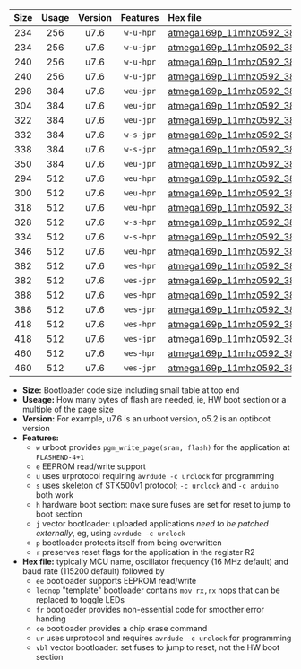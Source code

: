 |Size|Usage|Version|Features|Hex file|
|:-:|:-:|:-:|:-:|:--|
|234|256|u7.6|`w-u-hpr`|[atmega169p_11mhz0592_38400bps_ur.hex](https://raw.githubusercontent.com/stefanrueger/urboot/main//atmega169p_11mhz0592_38400bps_ur.hex)|
|234|256|u7.6|`w-u-jpr`|[atmega169p_11mhz0592_38400bps_ur_vbl.hex](https://raw.githubusercontent.com/stefanrueger/urboot/main//atmega169p_11mhz0592_38400bps_ur_vbl.hex)|
|240|256|u7.6|`w-u-hpr`|[atmega169p_11mhz0592_38400bps_lednop_ur.hex](https://raw.githubusercontent.com/stefanrueger/urboot/main//atmega169p_11mhz0592_38400bps_lednop_ur.hex)|
|240|256|u7.6|`w-u-jpr`|[atmega169p_11mhz0592_38400bps_lednop_ur_vbl.hex](https://raw.githubusercontent.com/stefanrueger/urboot/main//atmega169p_11mhz0592_38400bps_lednop_ur_vbl.hex)|
|298|384|u7.6|`weu-jpr`|[atmega169p_11mhz0592_38400bps_ee_ur_vbl.hex](https://raw.githubusercontent.com/stefanrueger/urboot/main//atmega169p_11mhz0592_38400bps_ee_ur_vbl.hex)|
|304|384|u7.6|`weu-jpr`|[atmega169p_11mhz0592_38400bps_ee_lednop_ur_vbl.hex](https://raw.githubusercontent.com/stefanrueger/urboot/main//atmega169p_11mhz0592_38400bps_ee_lednop_ur_vbl.hex)|
|322|384|u7.6|`weu-jpr`|[atmega169p_11mhz0592_38400bps_ee_lednop_fr_ur_vbl.hex](https://raw.githubusercontent.com/stefanrueger/urboot/main//atmega169p_11mhz0592_38400bps_ee_lednop_fr_ur_vbl.hex)|
|332|384|u7.6|`w-s-jpr`|[atmega169p_11mhz0592_38400bps_vbl.hex](https://raw.githubusercontent.com/stefanrueger/urboot/main//atmega169p_11mhz0592_38400bps_vbl.hex)|
|338|384|u7.6|`w-s-jpr`|[atmega169p_11mhz0592_38400bps_lednop_vbl.hex](https://raw.githubusercontent.com/stefanrueger/urboot/main//atmega169p_11mhz0592_38400bps_lednop_vbl.hex)|
|350|384|u7.6|`weu-jpr`|[atmega169p_11mhz0592_38400bps_ee_lednop_fr_ce_ur_vbl.hex](https://raw.githubusercontent.com/stefanrueger/urboot/main//atmega169p_11mhz0592_38400bps_ee_lednop_fr_ce_ur_vbl.hex)|
|294|512|u7.6|`weu-hpr`|[atmega169p_11mhz0592_38400bps_ee_ur.hex](https://raw.githubusercontent.com/stefanrueger/urboot/main//atmega169p_11mhz0592_38400bps_ee_ur.hex)|
|300|512|u7.6|`weu-hpr`|[atmega169p_11mhz0592_38400bps_ee_lednop_ur.hex](https://raw.githubusercontent.com/stefanrueger/urboot/main//atmega169p_11mhz0592_38400bps_ee_lednop_ur.hex)|
|318|512|u7.6|`weu-hpr`|[atmega169p_11mhz0592_38400bps_ee_lednop_fr_ur.hex](https://raw.githubusercontent.com/stefanrueger/urboot/main//atmega169p_11mhz0592_38400bps_ee_lednop_fr_ur.hex)|
|328|512|u7.6|`w-s-hpr`|[atmega169p_11mhz0592_38400bps.hex](https://raw.githubusercontent.com/stefanrueger/urboot/main//atmega169p_11mhz0592_38400bps.hex)|
|334|512|u7.6|`w-s-hpr`|[atmega169p_11mhz0592_38400bps_lednop.hex](https://raw.githubusercontent.com/stefanrueger/urboot/main//atmega169p_11mhz0592_38400bps_lednop.hex)|
|346|512|u7.6|`weu-hpr`|[atmega169p_11mhz0592_38400bps_ee_lednop_fr_ce_ur.hex](https://raw.githubusercontent.com/stefanrueger/urboot/main//atmega169p_11mhz0592_38400bps_ee_lednop_fr_ce_ur.hex)|
|382|512|u7.6|`wes-hpr`|[atmega169p_11mhz0592_38400bps_ee.hex](https://raw.githubusercontent.com/stefanrueger/urboot/main//atmega169p_11mhz0592_38400bps_ee.hex)|
|382|512|u7.6|`wes-jpr`|[atmega169p_11mhz0592_38400bps_ee_vbl.hex](https://raw.githubusercontent.com/stefanrueger/urboot/main//atmega169p_11mhz0592_38400bps_ee_vbl.hex)|
|388|512|u7.6|`wes-hpr`|[atmega169p_11mhz0592_38400bps_ee_lednop.hex](https://raw.githubusercontent.com/stefanrueger/urboot/main//atmega169p_11mhz0592_38400bps_ee_lednop.hex)|
|388|512|u7.6|`wes-jpr`|[atmega169p_11mhz0592_38400bps_ee_lednop_vbl.hex](https://raw.githubusercontent.com/stefanrueger/urboot/main//atmega169p_11mhz0592_38400bps_ee_lednop_vbl.hex)|
|418|512|u7.6|`wes-hpr`|[atmega169p_11mhz0592_38400bps_ee_lednop_fr.hex](https://raw.githubusercontent.com/stefanrueger/urboot/main//atmega169p_11mhz0592_38400bps_ee_lednop_fr.hex)|
|418|512|u7.6|`wes-jpr`|[atmega169p_11mhz0592_38400bps_ee_lednop_fr_vbl.hex](https://raw.githubusercontent.com/stefanrueger/urboot/main//atmega169p_11mhz0592_38400bps_ee_lednop_fr_vbl.hex)|
|460|512|u7.6|`wes-hpr`|[atmega169p_11mhz0592_38400bps_ee_lednop_fr_ce.hex](https://raw.githubusercontent.com/stefanrueger/urboot/main//atmega169p_11mhz0592_38400bps_ee_lednop_fr_ce.hex)|
|460|512|u7.6|`wes-jpr`|[atmega169p_11mhz0592_38400bps_ee_lednop_fr_ce_vbl.hex](https://raw.githubusercontent.com/stefanrueger/urboot/main//atmega169p_11mhz0592_38400bps_ee_lednop_fr_ce_vbl.hex)|

- **Size:** Bootloader code size including small table at top end
- **Useage:** How many bytes of flash are needed, ie, HW boot section or a multiple of the page size
- **Version:** For example, u7.6 is an urboot version, o5.2 is an optiboot version
- **Features:**
  + `w` urboot provides `pgm_write_page(sram, flash)` for the application at `FLASHEND-4+1`
  + `e` EEPROM read/write support
  + `u` uses urprotocol requiring `avrdude -c urclock` for programming
  + `s` uses skeleton of STK500v1 protocol; `-c urclock` and `-c arduino` both work
  + `h` hardware boot section: make sure fuses are set for reset to jump to boot section
  + `j` vector bootloader: uploaded applications *need to be patched externally*, eg, using `avrdude -c urclock`
  + `p` bootloader protects itself from being overwritten
  + `r` preserves reset flags for the application in the register R2
- **Hex file:** typically MCU name, oscillator frequency (16 MHz default) and baud rate (115200 default) followed by
  + `ee` bootloader supports EEPROM read/write
  + `lednop` "template" bootloader contains `mov rx,rx` nops that can be replaced to toggle LEDs
  + `fr` bootloader provides non-essential code for smoother error handing
  + `ce` bootloader provides a chip erase command
  + `ur` uses urprotocol and requires `avrdude -c urclock` for programming
  + `vbl` vector bootloader: set fuses to jump to reset, not the HW boot section
